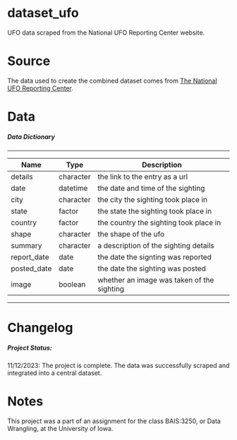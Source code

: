 # dataset_ufo
UFO data scraped from the National UFO Reporting Center website. 

# Source
The data used to create the combined dataset comes from [The National UFO Reporting Center](https://nuforc.org).

# Data
##### _Data Dictionary_
---
| Name | Type | Description |
| ------ | ------ | ----- |
| details | character | the link to the entry as a url |
| date | datetime | the date and time of the sighting |
| city | character | the city the sighting took place in |
| state | factor | the state the sighting took place in |
| country | factor | the country the sighting took place in |
| shape | character | the shape of the ufo |
| summary | character | a description of the sighting details |
| report_date | date | the date the signting was reported |
| posted_date | date | the date the sighting was posted |
| image | boolean | whether an image was taken of the sighting |
---
# Changelog
##### _Project Status:_
11/12/2023: The project is complete. The data was successfully scraped and integrated into a central dataset.

# Notes
This project was a part of an assignment for the class BAIS:3250, or Data Wrangling, at the University of Iowa. 

